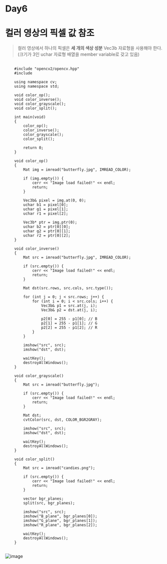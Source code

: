 Day6
===

# 컬러 영상의 픽셀 값 참조

> 컬러 영상에서 하나의 픽셀은 **세 개의 색상 성분**
> Vec3b 자료형을 사용해야 한다. (크기가 3인 uchar 자료형 배열을 member variable로 갖고 있음)

<pre>
  <code>
    #include "opencv2/opencv.hpp"
    #include <iostream>
    
    using namespace cv;
    using namespace std;
    
    void color_op();
    void color_inverse();
    void color_grayscale();
    void color_split();
    
    int main(void)
    {
    	color_op();
    	color_inverse();
    	color_grayscale();
    	color_split();
    
    	return 0;
    }
    
    void color_op()
    {
    	Mat img = imread("butterfly.jpg", IMREAD_COLOR);
    
    	if (img.empty()) {
    		cerr << "Image load failed!" << endl;
    		return;
    	}
    
    	Vec3b& pixel = img.at<Vec3b>(0, 0);
    	uchar b1 = pixel[0];
    	uchar g1 = pixel[1];
    	uchar r1 = pixel[2];
    
    	Vec3b* ptr = img.ptr<Vec3b>(0);
    	uchar b2 = ptr[0][0];
    	uchar g2 = ptr[0][1];
    	uchar r2 = ptr[0][2];
    }
    
    void color_inverse()
    {
    	Mat src = imread("butterfly.jpg", IMREAD_COLOR);
    
    	if (src.empty()) {
    		cerr << "Image load failed!" << endl;
    		return;
    	}
    
    	Mat dst(src.rows, src.cols, src.type());
    
    	for (int j = 0; j < src.rows; j++) {
    		for (int i = 0; i < src.cols; i++) {
    			Vec3b& p1 = src.at<Vec3b>(j, i);
    			Vec3b& p2 = dst.at<Vec3b>(j, i);
    
    			p2[0] = 255 - p1[0]; // B
    			p2[1] = 255 - p1[1]; // G
    			p2[2] = 255 - p1[2]; // R
    		}
    	}
    
    	imshow("src", src);
    	imshow("dst", dst);
    
    	waitKey();
    	destroyAllWindows();
    }
    
    void color_grayscale()
    {
    	Mat src = imread("butterfly.jpg");
    
    	if (src.empty()) {
    		cerr << "Image load failed!" << endl;
    		return;
    	}
    
    	Mat dst;
    	cvtColor(src, dst, COLOR_BGR2GRAY);
    
    	imshow("src", src);
    	imshow("dst", dst);
    
    	waitKey();
    	destroyAllWindows();
    }
    
    void color_split()
    {
    	Mat src = imread("candies.png");
    
    	if (src.empty()) {
    		cerr << "Image load failed!" << endl;
    		return;
    	}
    
    	vector<Mat> bgr_planes;
    	split(src, bgr_planes);
    
    	imshow("src", src);
    	imshow("B_plane", bgr_planes[0]);
    	imshow("G_plane", bgr_planes[1]);
    	imshow("R_plane", bgr_planes[2]);
    
    	waitKey();
    	destroyAllWindows();
    }
  </code>
</pre>

![image](https://github.com/god102104/openCV_Practice/assets/43011129/226a3ce6-46c3-478c-b696-49a45e4fa4e9)

